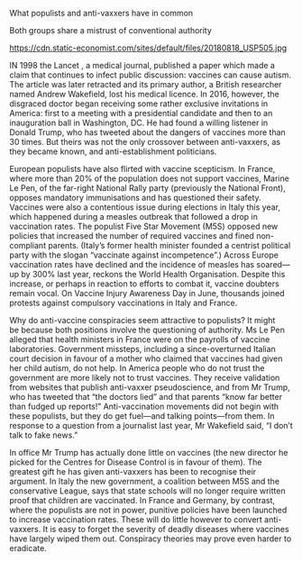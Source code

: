 What populists and anti-vaxxers have in common

Both groups share a mistrust of conventional authority

https://cdn.static-economist.com/sites/default/files/20180818_USP505.jpg

IN 1998 the  Lancet , a medical journal, published a paper which made a claim that continues to infect public discussion: vaccines can cause autism. The article was later retracted and its primary author, a British researcher named Andrew Wakefield, lost his medical licence. In 2016, however, the disgraced doctor began receiving some rather exclusive invitations in America: first to a meeting with a presidential candidate and then to an inauguration ball in Washington, DC. He had found a willing listener in Donald Trump, who has tweeted about the dangers of vaccines more than 30 times. But theirs was not the only crossover between anti-vaxxers, as they became known, and anti-establishment politicians.

European populists have also flirted with vaccine scepticism. In France, where more than 20% of the population does not support vaccines, Marine Le Pen, of the far-right National Rally party (previously the National Front), opposes mandatory immunisations and has questioned their safety. Vaccines were also a contentious issue during elections in Italy this year, which happened during a measles outbreak that followed a drop in vaccination rates. The populist Five Star Movement (M5S) opposed new policies that increased the number of required vaccines and fined non-compliant parents. (Italy’s former health minister founded a centrist political party with the slogan “vaccinate against incompetence”.) Across Europe vaccination rates have declined and the incidence of measles has soared—up by 300% last year, reckons the World Health Organisation. Despite this increase, or perhaps in reaction to efforts to combat it, vaccine doubters remain vocal. On Vaccine Injury Awareness Day in June, thousands joined protests against compulsory vaccinations in Italy and France.

Why do anti-vaccine conspiracies seem attractive to populists? It might be because both positions involve the questioning of authority. Ms Le Pen alleged that health ministers in France were on the payrolls of vaccine laboratories. Government missteps, including a since-overturned Italian court decision in favour of a mother who claimed that vaccines had given her child autism, do not help. In America people who do not trust the government are more likely not to trust vaccines. They receive validation from websites that publish anti-vaxxer pseudoscience, and from Mr Trump, who has tweeted that “the doctors lied” and that parents “know far better than fudged up reports!” Anti-vaccination movements did not begin with these populists, but they do get fuel—and talking points—from them. In response to a question from a journalist last year, Mr Wakefield said, “I don’t talk to fake news.”

In office Mr Trump has actually done little on vaccines (the new director he picked for the Centres for Disease Control is in favour of them). The greatest gift he has given anti-vaxxers has been to recognise their argument. In Italy the new government, a coalition between M5S and the conservative League, says that state schools will no longer require written proof that children are vaccinated. In France and Germany, by contrast, where the populists are not in power, punitive policies have been launched to increase vaccination rates. These will do little however to convert anti-vaxxers. It is easy to forget the severity of deadly diseases where vaccines have largely wiped them out. Conspiracy theories may prove even harder to eradicate.